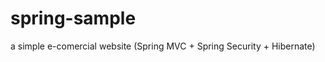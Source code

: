 spring-sample
=============

a simple e-comercial website (Spring MVC + Spring Security + Hibernate)
